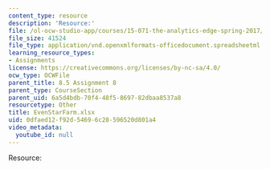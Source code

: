 ```yaml
---
content_type: resource
description: 'Resource:'
file: /ol-ocw-studio-app/courses/15-071-the-analytics-edge-spring-2017/0dfaed12f92d54696c28596520d801a4_EvenStarFarm.xlsx
file_size: 41524
file_type: application/vnd.openxmlformats-officedocument.spreadsheetml.sheet
learning_resource_types:
- Assignments
license: https://creativecommons.org/licenses/by-nc-sa/4.0/
ocw_type: OCWFile
parent_title: 8.5 Assignment 8
parent_type: CourseSection
parent_uid: 6a5d4bdb-70f4-48f5-8697-82dbaa8537a8
resourcetype: Other
title: EvenStarFarm.xlsx
uid: 0dfaed12-f92d-5469-6c28-596520d801a4
video_metadata:
  youtube_id: null
---
```

Resource: